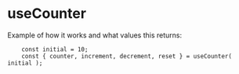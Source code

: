 # useCounter

Example of how it works and what values this returns:



```
    const initial = 10;
    const { counter, increment, decrement, reset } = useCounter( initial );

```